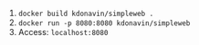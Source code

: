 1. `docker build kdonavin/simpleweb .`
2. `docker run -p 8080:8080 kdonavin/simpleweb`
3. Access: `localhost:8080`